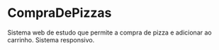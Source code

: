 # CompraDePizzas
Sistema web de estudo que permite a compra de pizza e adicionar ao carrinho. Sistema responsivo.
